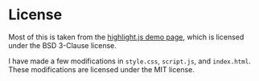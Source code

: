 # License

Most of this is taken from the
[highlight.js demo page](https://highlightjs.org/static/demo), which is licensed
under the BSD 3-Clause license.

I have made a few modifications in `style.css`, `script.js`, and `index.html`.
These modifications are licensed under the MIT license.

